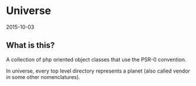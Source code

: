 Universe
================
2015-10-03



What is this?
-----------------

A collection of php oriented object classes that use the PSR-0 convention.

In universe, every top level directory represents a planet (also called vendor in some other nomenclatures).




